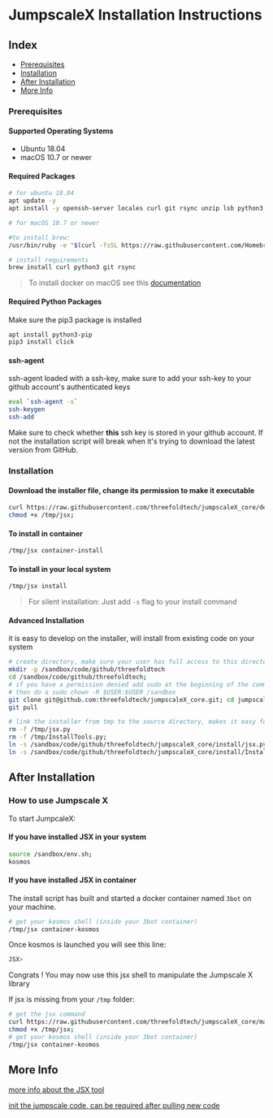 # JumpscaleX Installation Instructions

## Index

- [Prerequisites](#prerequisites)
- [Installation](#installation)
- [After Installation](#after-installation)
- [More Info](#more-info)

### Prerequisites

#### Supported Operating Systems

- Ubuntu 18.04
- macOS 10.7 or newer

#### Required Packages

```bash
# for ubuntu 18.04
apt update -y
apt install -y openssh-server locales curl git rsync unzip lsb python3
```

```bash
# for macOS 10.7 or newer

#to install brew:
/usr/bin/ruby -e "$(curl -fsSL https://raw.githubusercontent.com/Homebrew/install/master/install)"

# install requirements
brew install curl python3 git rsync
```

> To install docker on macOS see this [documentation](https://docs.docker.com/v17.12/docker-for-mac/install/#download-docker-for-mac)

#### Required Python Packages

Make sure the pip3 package is installed
```bash
apt install python3-pip
pip3 install click
```

#### ssh-agent

ssh-agent loaded with a ssh-key, make sure to add your ssh-key to your github account's authenticated keys

```bash
eval `ssh-agent -s`
ssh-keygen
ssh-add
```
Make sure to check whether **this** ssh key is stored in your github account. If not the installation script will break when it's trying to download the latest version from GitHub.

### Installation

#### Download the installer file, change its permission to make it executable

```bash
curl https://raw.githubusercontent.com/threefoldtech/jumpscaleX_core/development/install/jsx.py?$RANDOM > /tmp/jsx;
chmod +x /tmp/jsx;
```

#### To install in container

```bash
/tmp/jsx container-install
```

#### To install in your local system

```bash
/tmp/jsx install
```

> For silent installation: Just add `-s` flag to your install command

#### Advanced Installation

it is easy to develop on the installer, will install from existing code on your system

```bash
# create directory, make sure your user has full access to this director (can be a manual step)
mkdir -p /sandbox/code/github/threefoldtech
cd /sandbox/code/github/threefoldtech;
# if you have a permission denied add sudo at the beginning of the command
# then do a sudo chown -R $USER:$USER /sandbox
git clone git@github.com:threefoldtech/jumpscaleX_core.git; cd jumpscaleX_core;
git pull

# link the installer from tmp to the source directory, makes it easy for the rest of this tutorial
rm -f /tmp/jsx.py
rm -f /tmp/InstallTools.py;
ln -s /sandbox/code/github/threefoldtech/jumpscaleX_core/install/jsx.py /tmp/jsx;
ln -s /sandbox/code/github/threefoldtech/jumpscaleX_core/install/InstallTools.py /tmp/InstallTools.py
```

## After Installation

### How to use Jumpscale X

To start JumpcaleX:

#### If you have installed JSX in your system

```bash
source /sandbox/env.sh;
kosmos
```

#### If you have installed JSX in container

The install script has built and started a docker container named `3bot` on your machine.

```bash
# get your kosmos shell (inside your 3bot container)
/tmp/jsx container-kosmos
```

Once kosmos is launched you will see this line:

```bash
JSX>
```

Congrats ! You may now use this jsx shell to manipulate the Jumpscale X library

If jsx is missing from your `/tmp` folder:

```bash
# get the jsx command
curl https://raw.githubusercontent.com/threefoldtech/jumpscaleX_core/master/install/jsx.py?$RANDOM > /tmp/jsx ; \
chmod +x /tmp/jsx;
# get your kosmos shell (inside your 3bot container)
/tmp/jsx container-kosmos
```

## More Info

[more info about the JSX tool](jsx.md)

[init the jumpscale code, can be required after pulling new code](generation.md)
